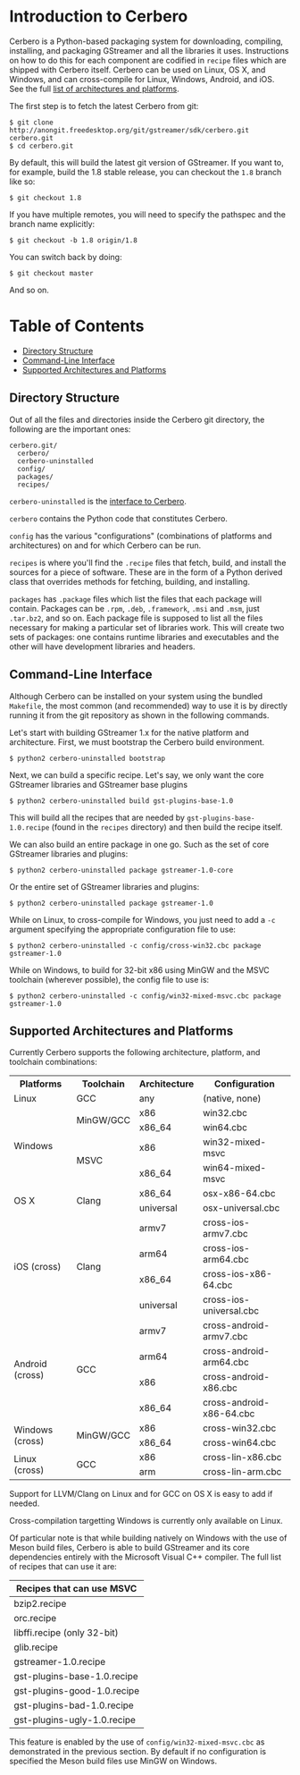 # Introduction to Cerbero

Cerbero is a Python-based packaging system for downloading, compiling, installing, and packaging GStreamer and all the libraries it uses. Instructions on how to do this for each component are codified in `recipe` files which are shipped with Cerbero itself. Cerbero can be used on Linux, OS X, and Windows, and can cross-compile for Linux, Windows, Android, and iOS. See the full [list of architectures and platforms](#supported-platforms).

The first step is to fetch the latest Cerbero from git:

    $ git clone http://anongit.freedesktop.org/git/gstreamer/sdk/cerbero.git cerbero.git
    $ cd cerbero.git

By default, this will build the latest git version of GStreamer. If you want to, for example, build the 1.8 stable release, you can checkout the `1.8` branch like so:

    $ git checkout 1.8

If you have multiple remotes, you will need to specify the pathspec and the branch name explicitly:

    $ git checkout -b 1.8 origin/1.8
    
You can switch back by doing:

    $ git checkout master

And so on.

# Table of Contents
 * [Directory Structure](#dir-structure)
 * [Command-Line Interface](#cli-usage)
 * [Supported Architectures and Platforms](#supported-platforms)

## Directory Structure <a id="dir-structure"></a>

Out of all the files and directories inside the Cerbero git directory, the following are the important ones:

    cerbero.git/
      cerbero/
      cerbero-uninstalled
      config/
      packages/
      recipes/

`cerbero-uninstalled` is the [interface to Cerbero](#cli-usage).

`cerbero` contains the Python code that constitutes Cerbero.

`config` has the various "configurations" (combinations of platforms and architectures) on and for which Cerbero can be run.

`recipes` is where you'll find the `.recipe` files that fetch, build, and install the sources for a piece of software. These are in the form of a Python derived class that overrides methods for fetching, building, and installing.

`packages` has `.package` files which list the files that each package will contain. Packages can be `.rpm`, `.deb`, `.framework`, `.msi` and `.msm`, just `.tar.bz2`, and so on. Each package file is supposed to list all the files necessary for making a particular set of libraries work. This will create two sets of packages: one contains runtime libraries and executables and the other will have development libraries and headers.

## Command-Line Interface <a id="cli-usage"></a>

Although Cerbero can be installed on your system using the bundled `Makefile`, the most common (and recommended) way to use it is by directly running it from the git repository as shown in the following commands.

Let's start with building GStreamer 1.x for the native platform and architecture. First, we must bootstrap the Cerbero build environment.

    $ python2 cerbero-uninstalled bootstrap

Next, we can build a specific recipe. Let's say, we only want the core GStreamer libraries and GStreamer base plugins

    $ python2 cerbero-uninstalled build gst-plugins-base-1.0

This will build all the recipes that are needed by `gst-plugins-base-1.0.recipe` (found in the `recipes` directory) and then build the recipe itself.

We can also build an entire package in one go. Such as the set of core GStreamer libraries and plugins:

    $ python2 cerbero-uninstalled package gstreamer-1.0-core

Or the entire set of GStreamer libraries and plugins:

    $ python2 cerbero-uninstalled package gstreamer-1.0

While on Linux, to cross-compile for Windows, you just need to add a `-c` argument specifying the appropriate configuration file to use:

    $ python2 cerbero-uninstalled -c config/cross-win32.cbc package gstreamer-1.0

While on Windows, to build for 32-bit x86 using MinGW and the MSVC toolchain (wherever possible), the config file to use is:

    $ python2 cerbero-uninstalled -c config/win32-mixed-msvc.cbc package gstreamer-1.0

## Supported Architectures and Platforms <a id="supported-platforms"></a>

Currently Cerbero supports the following architecture, platform, and toolchain combinations:

<table>
  <tr>
    <th>Platforms</th>
    <th>Toolchain</th>
    <th>Architecture</th>
    <th>Configuration</th>
  </tr>
  <tr>
    <td>Linux</td>
    <td>GCC</td>
    <td>any</td>
    <td>(native, none)</td>
  </tr>
  <tr>
    <td rowspan="4">Windows</td>
    <td rowspan="2">MinGW/GCC</td>
    <td>x86</td>
    <td>win32.cbc</td>
  </tr>
  <tr>
    <td>x86_64</td>
    <td>win64.cbc</td>
  </tr>
  <tr>
    <td rowspan="2">MSVC</td>
    <td>x86</td>
    <td>win32-mixed-msvc</td>
  </tr>
  <tr>
    <td>x86_64</td>
    <td>win64-mixed-msvc</td>
  </tr>
  <tr>
    <td rowspan="2">OS X</td>
    <td rowspan="2">Clang</td>
    <td>x86_64</td>
    <td>osx-x86-64.cbc</td>
  </tr>
  <tr>
    <td>universal</td>
    <td>osx-universal.cbc</td>
  </tr>
  <tr>
    <td rowspan="4">iOS (cross)</td>
    <td rowspan="4">Clang</td>
    <td>armv7</td>
    <td>cross-ios-armv7.cbc</td>
  </tr>
  <tr>
    <td>arm64</td>
    <td>cross-ios-arm64.cbc</td>
  </tr>
  <tr>
    <td>x86_64</td>
    <td>cross-ios-x86-64.cbc</td>
  </tr>
  <tr>
    <td>universal</td>
    <td>cross-ios-universal.cbc</td>
  </tr>
  <tr>
    <td rowspan="4">Android (cross)</td>
    <td rowspan="4">GCC</td>
    <td>armv7</td>
    <td>cross-android-armv7.cbc</td>
  </tr>
  <tr>
    <td>arm64</td>
    <td>cross-android-arm64.cbc</td>
  </tr>
  <tr>
    <td>x86</td>
    <td>cross-android-x86.cbc</td>
  </tr>
  <tr>
    <td>x86_64</td>
    <td>cross-android-x86-64.cbc</td>
  </tr>
  <tr>
    <td rowspan="2">Windows (cross)</td>
    <td rowspan="2">MinGW/GCC</td>
    <td>x86</td>
    <td>cross-win32.cbc</td>
  </tr>
  <tr>
    <td>x86_64</td>
    <td>cross-win64.cbc</td>
  </tr>
  <tr>
    <td rowspan="2">Linux (cross)</td>
    <td rowspan="2">GCC</td>
    <td>x86</td>
    <td>cross-lin-x86.cbc</td>
  </tr>
  <tr>
    <td>arm</td>
    <td>cross-lin-arm.cbc</td>
  </tr>
</table>


Support for LLVM/Clang on Linux and for GCC on OS X is easy to add if needed.

Cross-compilation targetting Windows is currently only available on Linux.

Of particular note is that while building natively on Windows with the use of Meson build files, Cerbero is able to build GStreamer and its core dependencies entirely with the Microsoft Visual C++ compiler. The full list of recipes that can use it are:

| Recipes that can use MSVC |
|---------------------------|
| bzip2.recipe |
| orc.recipe |
| libffi.recipe (only 32-bit) |
| glib.recipe |
| gstreamer-1.0.recipe |
| gst-plugins-base-1.0.recipe |
| gst-plugins-good-1.0.recipe |
| gst-plugins-bad-1.0.recipe |
| gst-plugins-ugly-1.0.recipe |

This feature is enabled by the use of `config/win32-mixed-msvc.cbc` as demonstrated in the previous section. By default if no configuration is specified the Meson build files use MinGW on Windows.
